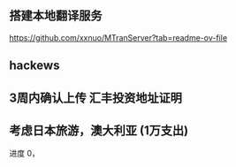 ## 搭建本地翻译服务

https://github.com/xxnuo/MTranServer?tab=readme-ov-file

## hackews

## 3周内确认上传 汇丰投资地址证明

## 考虑日本旅游，澳大利亚 (1万支出)

进度 0，

